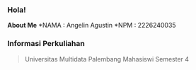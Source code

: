 ### Hola!

**About Me**
*NAMA : Angelin Agustin
*NPM : 2226240035
### Informasi Perkuliahan
>Universitas Multidata Palembang
>Mahasiswi Semester 4

